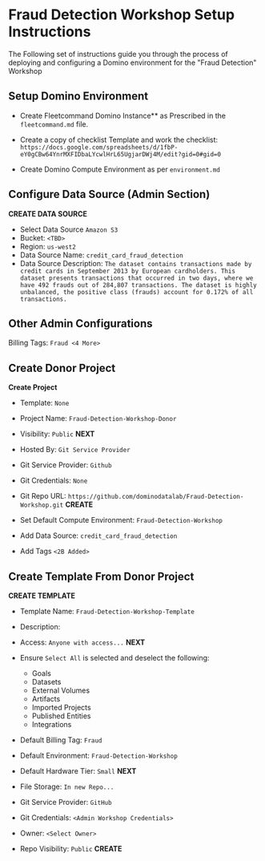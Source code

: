 # Fraud Detection Workshop Setup Instructions
The Following set of instructions guide you through the process of deploying and configuring a Domino environment for the "Fraud Detection" Workshop

## Setup Domino Environment
- Create Fleetcommand Domino Instance** as Prescribed in the `fleetcommand.md` file.
  
- Create a copy of checklist Template and work the checklist: `https://docs.google.com/spreadsheets/d/1fbP-eY0gCBw64YnrMXFIDbaLYcwlHrL65UgjarDWj4M/edit?gid=0#gid=0`
  
- Create Domino Compute Environment as per `environment.md`

## Configure Data Source (Admin Section)

**CREATE DATA SOURCE**

- Select Data Source `Amazon S3`
- Bucket: `<TBD>`
- Region: `us-west2`
- Data Source Name: `credit_card_fraud_detection`
- Data Source Description: `The dataset contains transactions made by credit cards in September 2013 by European cardholders. This dataset presents transactions that occurred in two days, where we have 492 frauds out of 284,807 transactions. The dataset is highly unbalanced, the positive class (frauds) account for 0.172% of all transactions.`


## Other Admin Configurations
Billing Tags: `Fraud <4 More>`


## Create Donor Project

**Create Project**

- Template: `None`
- Project Name: `Fraud-Detection-Workshop-Donor`
- Visibility: `Public`
**NEXT**

- Hosted By: `Git Service Provider`
- Git Service Provider: `Github`
- Git Credentials: `None`
- Git Repo URL: `https://github.com/dominodatalab/Fraud-Detection-Workshop.git`
**CREATE**

- Set Default Compute Environment: `Fraud-Detection-Workshop`
- Add Data Source: `credit_card_fraud_detection`
- Add Tags `<2B Added>`

## Create Template From Donor Project

**CREATE TEMPLATE**

- Template Name: `Fraud-Detection-Workshop-Template`
- Description:
- Access: `Anyone with access...`
**NEXT**

- Ensure `Select All` is selected and deselect the following:
  - Goals
  - Datasets
  - External Volumes
  - Artifacts
  - Imported Projects
  - Published Entities
  - Integrations
- Default Billing Tag: `Fraud`
- Default Environment: `Fraud-Detection-Workshop`
- Default Hardware Tier: `Small`
**NEXT**

- File Storage: `In new Repo...`
- Git Service Provider: `GitHub`
- Git Credentials: `<Admin Workshop Credentials>`
- Owner: `<Select Owner>`
- Repo Visibility: `Public`
**CREATE**







